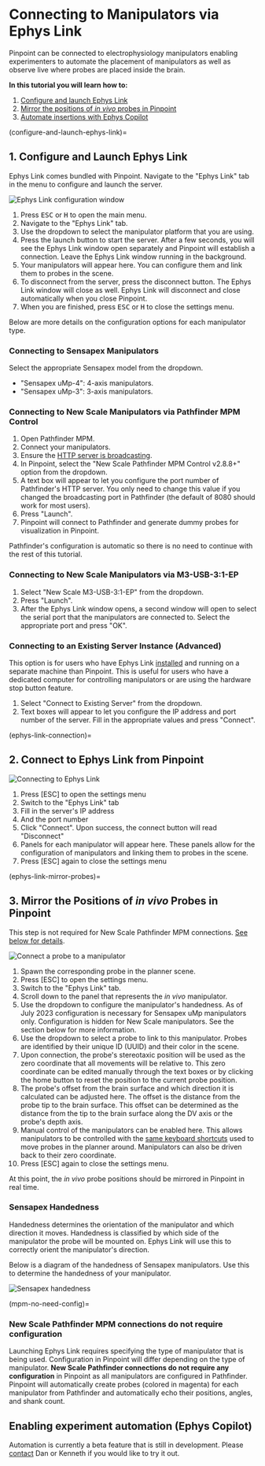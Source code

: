 # Connecting to Manipulators via Ephys Link

Pinpoint can be connected to electrophysiology manipulators
enabling experimenters to automate the placement of manipulators as well as
observe live where probes are placed inside the brain.

**In this tutorial you will learn how to:**

1. [Configure and launch Ephys Link](configure-and-launch-ephys-link)
2. [Mirror the positions of _in
   vivo_ probes in Pinpoint](ephys-link-mirror-probes)
3. [Automate insertions with Ephys Copilot](ephys-copilot)

[//]: # (**If you would like to use beta version of)

[//]: # (Ephys Link with Pinpoint, please use Steam to install Pinpoint and [switch to)

[//]: # (the `ephys-link-beta`branch]&#40;https://partner.steamgames.com/doc/store/application/branches#:~:text=To%20switch%20to%20a%20custom,be%20the%20%22BETAS%22%20tab&#41;)

[//]: # (.**)

[//]: # (To enable this feature, an instance of an Ephys Link server must be running on)

[//]: # (the local network. Please see the)

[//]: # (instructions [here]&#40;https://virtualbrainlab.org/ephys_link/installation_and_use.html#installation&#41;)

[//]: # (on how to install and run a server.)

[//]: # ()

[//]: # (<div style="position: relative; padding-bottom: 56.25%; height: 0; overflow: hidden;">)

[//]: # (  <iframe src="https://www.youtube-nocookie.com/embed/QK87XBd46aQ?rel=0&modestbranding=1" style="position: absolute; top: 0; left: 0; width: 100%; height: 100%; border:0;" allowfullscreen title="Overview"></iframe>)

[//]: # (</div>)

[//]: # (<br>)

(configure-and-launch-ephys-link)=

## 1. Configure and Launch Ephys Link

Ephys Link comes bundled with Pinpoint. Navigate to the "Ephys Link" tab in the
menu to configure and launch the server.

![Ephys Link configuration window](../../_static/images/tutorial/ephys_link/ephys_link_launch.png)

1. Press <kbd>ESC</kbd> or <kbd>H</kbd> to open the main menu.
2. Navigate to the "Ephys Link" tab.
3. Use the dropdown to select the manipulator platform that you are using.
4. Press the launch button to start the server. After a few seconds, you will
   see the Ephys Link window open separately and Pinpoint will establish a
   connection. Leave the Ephys Link window running in the background.
5. Your manipulators will appear here. You can configure them and link them to
   probes in the scene.
6. To disconnect from the server, press the disconnect button. The Ephys Link
   window will close as well. Ephys Link will disconnect and close automatically
   when you close Pinpoint.
7. When you are finished, press <kbd>ESC</kbd> or <kbd>H</kbd> to close the
   settings menu.

Below are more details on the configuration options for each manipulator type.

### Connecting to Sensapex Manipulators

Select the appropriate Sensapex model from the dropdown.

- "Sensapex uMp-4": 4-axis manipulators.
- "Sensapex uMp-3": 3-axis manipulators.

### Connecting to New Scale Manipulators via Pathfinder MPM Control

1. Open Pathfinder MPM.
2. Connect your manipulators.
3. Ensure
   the [HTTP server is broadcasting](https://www.newscaletech.com/sending-commands-to-pathfinder-from-other-applications/).
4. In Pinpoint, select the "New Scale Pathfinder MPM Control v2.8.8+" option
   from the dropdown.
5. A text box will appear to let you configure the port number of Pathfinder's
   HTTP server. You only need to change this value if you changed the
   broadcasting port in Pathfinder (the default of 8080 should work for most
   users).
6. Press "Launch".
7. Pinpoint will connect to Pathfinder and generate dummy probes for
   visualization in Pinpoint.

Pathfinder's configuration is automatic so there is no need to continue with the
rest of this tutorial.

### Connecting to New Scale Manipulators via M3-USB-3:1-EP

1. Select "New Scale M3-USB-3:1-EP" from the dropdown.
2. Press "Launch".
3. After the Ephys Link window opens, a second window will open to select the
   serial port that the manipulators are connected to. Select the appropriate
   port and press "OK".

### Connecting to an Existing Server Instance (Advanced)

This option is for users who have Ephys
Link [installed](https://virtualbrainlab.org/ephys_link/installation_and_use.html#installation)
and running on a separate machine than Pinpoint. This is useful for users who
have a dedicated computer for controlling manipulators or are using the hardware
stop button feature.

1. Select "Connect to Existing Server" from the dropdown.
2. Text boxes will appear to let you configure the IP address and port number of
   the server. Fill in the appropriate values and press "Connect".

(ephys-link-connection)=

## 2. Connect to Ephys Link from Pinpoint

![Connecting to Ephys Link](../../_static/images/tutorial/ephys_link/ephys_link_connection.png)

1. Press \[ESC\] to open the settings menu
2. Switch to the "Ephys Link" tab
3. Fill in the server's IP address
4. And the port number
5. Click "Connect". Upon success, the connect button will read "Disconnect"
6. Panels for each manipulator will appear here. These panels allow for the
   configuration of manipulators and linking them to probes in the scene.
7. Press \[ESC\] again to close the settings menu

(ephys-link-mirror-probes)=

## 3. Mirror the Positions of _in vivo_ Probes in Pinpoint

This step is not required for New Scale Pathfinder MPM connections. [See below
for details](mpm-no-need-config).

![Connect a probe to a manipulator](../../_static/images/tutorial/ephys_link/ephys_link_connect_probe.png)

1. Spawn the corresponding probe in the planner scene.
2. Press \[ESC\] to open the settings menu.
3. Switch to the "Ephys Link" tab.
4. Scroll down to the panel that represents the _in vivo_ manipulator.
5. Use the dropdown to configure the manipulator's handedness. As of July
   2023 configuration is necessary for Sensapex uMp manipulators only.
   Configuration is hidden for New Scale manipulators. See the section below for
   more information.
6. Use the dropdown to select a probe to link to this manipulator. Probes are
   identified by their unique ID (UUID) and their color in the scene.
7. Upon connection, the probe's stereotaxic position will be used as the zero
   coordinate that all movements will be relative to. This zero coordinate can
   be edited manually through the text boxes or by clicking the home button to
   reset the position to the current probe position.
8. The probe's offset from the brain surface and which direction it is
   calculated can be adjusted here. The offset is the distance from the probe
   tip to the brain surface. This offset can be determined as the distance from
   the tip to the brain surface along the DV axis or the probe's depth axis.
9. Manual control of the manipulators can be enabled here. This allows
   manipulators to be controlled with
   the [same keyboard shortcuts](https://virtualbrainlab.org/pinpoint/tutorial.html#keyboard)
   used to move probes in the planner around. Manipulators can also be driven
   back to their zero coordinate.
10. Press \[ESC\] again to close the settings menu.

At this point, the _in vivo_ probe positions should be mirrored in Pinpoint in
real time.

### Sensapex Handedness

Handedness determines the orientation of the manipulator and which
direction it moves. Handedness is classified by which side of the
manipulator the probe will be mounted on. Ephys Link will use this to correctly
orient the manipulator's direction.

Below is a diagram of the handedness of Sensapex manipulators. Use this to
determine the handedness of your manipulator.

![Sensapex handedness](../../_static/images/tutorial/ephys_link/sensapex_manipulators.png)

(mpm-no-need-config)=

### New Scale Pathfinder MPM connections do not require configuration

Launching Ephys Link requires specifying the type of manipulator that is being
used. Configuration in Pinpoint will differ depending on the type of
manipulator. **New Scale Pathfinder connections do not require any
configuration** in Pinpoint as all manipulators are configured in Pathfinder.
Pinpoint will automatically create probes (colored in magenta) for
each manipulator from Pathfinder and automatically echo their positions,
angles, and shank count.

## Enabling experiment automation (Ephys Copilot)

Automation is currently a beta feature that is still in development.
Please [contact](https://virtualbrainlab.org/about/overview.html) Dan or Kenneth
if you would like to try it out.